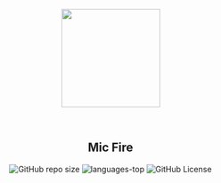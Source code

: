 <p align="center">
    <img src="https://i.postimg.cc/G2QCggQ5/Land-of-Fire.png" align="center" width=177px ></img>
</p> 

<br>
<h2 align="center">Mic Fire</h2>

<div align="center">

![GitHub repo size](https://img.shields.io/github/repo-size/JonProg/MicFire?style=plastic)
![languages-top](https://img.shields.io/github/languages/top/JonProg/MicFire?style=plastic&color=yellow)
![GitHub License](https://img.shields.io/github/license/JonProg/MicFire?style=plastic)

</div>
